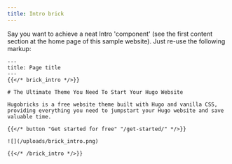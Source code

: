 ```yaml
---
title: Intro brick
---
```


Say you want to achieve a neat Intro 'component' (see the first content section at the  home page of this sample website).
Just re-use the following markup:

```
---
title: Page title
---
{{</* brick_intro */>}}

# The Ultimate Theme You Need To Start Your Hugo Website

Hugobricks is a free website theme built with Hugo and vanilla CSS, providing everything you need to jumpstart your Hugo website and save valuable time.

{{</* button "Get started for free" "/get-started/" */>}}

![](/uploads/brick_intro.png)

{{</* /brick_intro */>}}
```
<!--{{< brick_intro >}}{{< /brick_intro >}}-->

